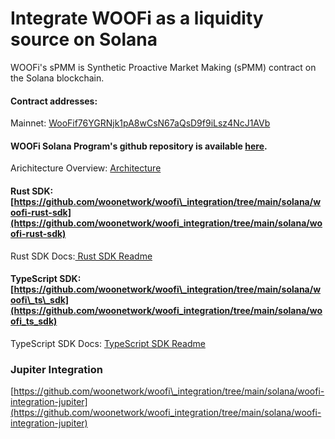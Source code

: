# Integrate WOOFi as a liquidity source on Solana

WOOFi's sPMM is Synthetic Proactive Market Making (sPMM) contract on the Solana blockchain.

#### Contract addresses:

Mainnet: [WooFif76YGRNjk1pA8wCsN67aQsD9f9iLsz4NcJ1AVb](https://solscan.io/account/WooFif76YGRNjk1pA8wCsN67aQsD9f9iLsz4NcJ1AVb)

#### WOOFi Solana Program's github repository is available [here](https://github.com/woonetwork/WOOFi_Solana).

Arichitecture Overview: [Architecture](architecture.md)

#### Rust SDK: [https://github.com/woonetwork/woofi\_integration/tree/main/solana/woofi-rust-sdk](https://github.com/woonetwork/woofi_integration/tree/main/solana/woofi-rust-sdk)

Rust SDK Docs:[ Rust SDK Readme](rust-sdk.md)

#### TypeScript SDK: [https://github.com/woonetwork/woofi\_integration/tree/main/solana/woofi\_ts\_sdk](https://github.com/woonetwork/woofi_integration/tree/main/solana/woofi_ts_sdk)

TypeScript SDK Docs: [TypeScript SDK Readme](typescript-sdk.md)

### Jupiter Integration

[https://github.com/woonetwork/woofi\_integration/tree/main/solana/woofi-integration-jupiter](https://github.com/woonetwork/woofi_integration/tree/main/solana/woofi-integration-jupiter)
